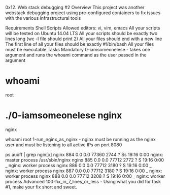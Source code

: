0x12. Web stack debugging #2
Overview
This project was another webstack debugging project using pre-configured containers to fix issues with the various infrastructural tools

Requirements
Shell Scripts
Allowed editors: vi, vim, emacs
All your scripts will be tested on Ubuntu 14.04 LTS
All your scripts should be exactly two lines long (wc -l file should print 2)
All your files should end with a new line
The first line of all your files should be exactly #!/bin/bash
All your files must be executable
Tasks
Mandatory
0-iamsomeonelese - takes one argument and runs the whoami command as the user passed in the argument

 # whoami
root

 # ./0-iamsomeonelese nginx
nginx

 whoami
root
1-run_nginx_as_nginx - nginx must be running as the nginx user and must be listening to all active IPs on port 8080

 ps auxff | grep ngin[x]
nginx      884  0.0  0.0  77360  2744 ?        Ss   19:16   0:00 nginx: master process /usr/sbin/nginx
nginx      885  0.0  0.0  77712  2772 ?        S    19:16   0:00  \_ nginx: worker process
nginx      886  0.0  0.0  77712  3180 ?        S    19:16   0:00  \_ nginx: worker process
nginx      887  0.0  0.0  77712  3180 ?        S    19:16   0:00  \_ nginx: worker process
nginx      888  0.0  0.0  77712  3208 ?        S    19:16   0:00  \_ nginx: worker process
Advanced
100-fix_in_7_lines_or_less - Using what you did for task #1, make your fix short and sweet.
